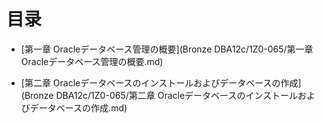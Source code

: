# 目录

- [第一章 Oracleデータベース管理の概要](Bronze DBA12c/1Z0-065/第一章 Oracleデータベース管理の概要.md)

- [第二章 Oracleデータベースのインストールおよびデータベースの作成](Bronze DBA12c/1Z0-065/第二章 Oracleデータベースのインストールおよびデータベースの作成.md)
